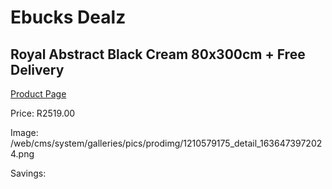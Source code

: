 
# Ebucks Dealz
## Royal Abstract Black Cream 80x300cm + Free Delivery
[Product Page](https://www.ebucks.com/web/shop/productSelected.do?prodId=1210579175&catId=1209942441)

Price: R2519.00

Image: /web/cms/system/galleries/pics/prodimg/1210579175_detail_1636473972024.png

Savings: 


	